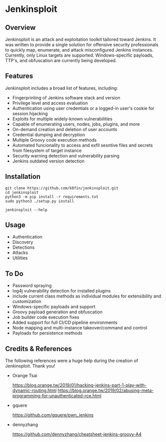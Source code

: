 # Jenkinsploit

## Overview

Jenkinsploit is an attack and exploitation toolkit tailored toward Jenkins. It was written to provide a single solution for offensive security professionals to quickly map, enumerate, and attack misconfigured Jenkins instances.
Currently, only Linux targets are supported. Windows-specific payloads, TTP's, and obfuscation are currently being developed.

## Features

Jenkinsploit includes a broad list of features, including:

 - Fingerprinting of Jenkins software stack and version
 - Privilege level and access evaluation
 - Authentication using user credentials or a logged-in user's cookie for session hijacking
 - Exploits for multiple widely-known vulnerabilities
 - Capable of enumerating users, nodes, jobs, plugins, and more
 - On-demand creation and deletion of user accounts
 - Credential dumping and decryption
 - Multiple Groovy code execution methods
 - Automated funcionality to access and exfil sesntive files and secrets from filesystem of target instance
 - Security warning detection and vulnerability parsing
 - Jenkins outdated version detection

## Installation

    git clone https://github.com/k0fin/jenkinsploit.git
    cd jenkinsploit
    python3 -m pip install -r requirements.txt
    sudo python3 ./setup.py install

    jenkinsploit --help

## Usage

* Authentication
* Discovery
* Detections
* Attacks
* Utilities

## To Do

* Password spraying
* log4j vulnerability detection for installed plugins
* include current class methods as individual modules for extensibility and customization
* Windows-specific payloads and support
* Groovy payload generation and obfuscation
* Job builder code execution fixes
* Added support for full CI/CD pipeline environments
* Node mapping and multi-instance takeover/command and control
* Payloads for persistence methods



## Credits & References

The following references were a huge help during the creation of Jenkinsploit. Thank you!

* Orange Tsai

    https://blog.orange.tw/2019/01/hacking-jenkins-part-1-play-with-dynamic-routing.html
    https://blog.orange.tw/2019/02/abusing-meta-programming-for-unauthenticated-rce.html

* gquere

    https://github.com/gquere/pwn_jenkins

* dennyzhang

    https://github.com/dennyzhang/cheatsheet-jenkins-groovy-A4
